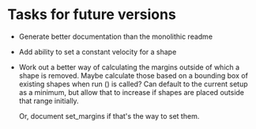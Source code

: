 # Tasks for future versions

* Generate better documentation than the monolithic readme

* Add ability to set a constant velocity for a shape

* Work out a better way of calculating the margins outside of which a shape is removed.
  Maybe calculate those based on a bounding box of existing shapes when run () is called?
  Can default to the current setup as a minimum, but allow that to increase if shapes are
  placed outside that range initially.

  Or, document set_margins if that's the way to set them.

